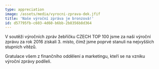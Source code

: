 ```yaml
---
type: appreciation
image: /assets/media/vyrocni-zprava-dek.jfif
title: 'Naše výroční zpráva je bronzová!'
id: d57795fb-c603-4d60-b6bb-2b8356b8d364
---
```

<p>V soutěži výročních zpráv žebříčku CZECH TOP 100 jsme za naši výroční zprávu za rok 2016 získali 3. místo, čímž jsme poprvé stanuli na nejvyšších stupních vítězů.
</p>
<p>Gratulace všem z finančního oddělení a marketingu, kteří se na vzniku výroční zprávy podíleli.
</p>